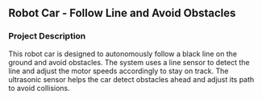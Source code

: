## Robot Car - Follow Line and Avoid Obstacles

### Project Description

This robot car is designed to autonomously follow a black line on the ground and avoid obstacles. The system uses a line sensor to detect the line and adjust the motor speeds accordingly to stay on track. The ultrasonic sensor helps the car detect obstacles ahead and adjust its path to avoid collisions.

